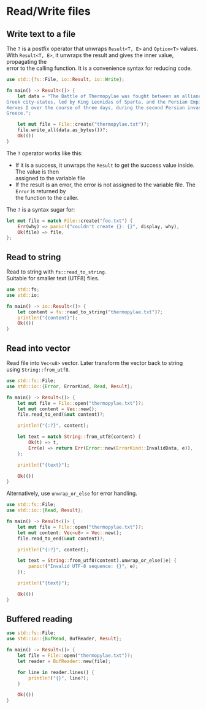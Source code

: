 # Read/Write files 


## Write text to a file 

The `?` is a postfix operator that unwraps `Result<T, E>` and `Option<T>` values.  
With `Result<T, E>`, it unwraps the result and gives the inner value, propagating the  
error to the calling function. It is a convenience syntax for reducing code.  

```rust
use std::{fs::File, io::Result, io::Write};

fn main() -> Result<()> {
    let data = "The Battle of Thermopylae was fought between an alliance of
Greek city-states, led by King Leonidas of Sparta, and the Persian Empire of
Xerxes I over the course of three days, during the second Persian invasion of
Greece.";

    let mut file = File::create("thermopylae.txt")?;
    file.write_all(data.as_bytes())?;
    Ok(())
}
```

The `?` operator works like this: 

- If it is a success, it unwraps the `Result` to get the success value inside. The value is then  
  assigned to the variable file  
- If the result is an error, the error is not assigned to the variable file. The `Error` is returned by  
  the function to the caller.

The `?` is a syntax sugar for: 

```rust
let mut file = match File::create("foo.txt") {
    Err(why) => panic!("couldn't create {}: {}", display, why),
    Ok(file) => file,
};
```

## Read to string

Read to string with `fs::read_to_string`.   
Suitable for smaller text (UTF8) files.   

```rust
use std::fs;
use std::io;

fn main() -> io::Result<()> {
    let content = fs::read_to_string("thermopylae.txt")?;
    println!("{content}");
    Ok(())
}
```

## Read into vector

Read file into `Vec<u8>` vector. Later transform the vector back to string  
using `String::from_utf8`.   

```rust
use std::fs::File;
use std::io::{Error, ErrorKind, Read, Result};

fn main() -> Result<()> {
    let mut file = File::open("thermopylae.txt")?;
    let mut content = Vec::new();
    file.read_to_end(&mut content)?;

    println!("{:?}", content);

    let text = match String::from_utf8(content) {
        Ok(t) => t,
        Err(e) => return Err(Error::new(ErrorKind::InvalidData, e)),
    };

    println!("{text}");

    Ok(())
}
```

Alternatively, use `unwrap_or_else` for error handling.  

```rust
use std::fs::File;
use std::io::{Read, Result};

fn main() -> Result<()> {
    let mut file = File::open("thermopylae.txt")?;
    let mut content: Vec<u8> = Vec::new();
    file.read_to_end(&mut content)?;

    println!("{:?}", content);

    let text = String::from_utf8(content).unwrap_or_else(|e| {
        panic!("Invalid UTF-8 sequence: {}", e);
    });    

    println!("{text}");

    Ok(())
}
```

## Buffered reading 

```rust
use std::fs::File;
use std::io::{BufRead, BufReader, Result};

fn main() -> Result<()> {
    let file = File::open("thermopylae.txt")?;
    let reader = BufReader::new(file);

    for line in reader.lines() {
        println!("{}", line?);
    }

    Ok(())
}
```


